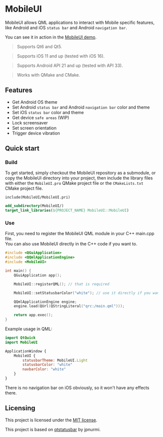 # MobileUI

MobileUI allows QML applications to interact with Mobile specific features, like Android and iOS `status bar` and Android `navigation bar`.

You can see it in action in the [MobileUI demo](https://github.com/emericg/MobileUI_demo).

> Supports Qt6 and Qt5.

> Supports iOS 11 and up (tested with iOS 16).

> Supports Android API 21 and up (tested with API 33).

> Works with QMake and CMake.

## Features

- Get Android OS theme
- Set Android `status bar` and Android `navigation bar` color and theme
- Set iOS `status bar` color and theme
- Get device `safe areas` (WIP)
- Lock screensaver
- Set screen orientation
- Trigger device vibration

## Quick start

### Build

To get started, simply checkout the MobileUI repository as a submodule, or copy the
MobileUI directory into your project, then include the library files with either
the `MobileUI.pro` QMake project file or the `CMakeLists.txt` CMake project file.

```qmake
include(MobileUI/MobileUI.pri)
```

```cmake
add_subdirectory(MobileUI/)
target_link_libraries(${PROJECT_NAME} MobileUI::MobileUI)
```

### Use

First, you need to register the MobileUI QML module in your C++ main.cpp file.  
You can also use MobileUI directly in the C++ code if you want to.  

```cpp
#include <QGuiApplication>
#include <QQmlApplicationEngine>
#include <MobileUI>

int main() {
    QGuiApplication app();

    MobileUI::registerQML(); // that is required

    MobileUI::setStatusbarColor("white"); // use it directly if you want

    QQmlApplicationEngine engine;
    engine.load(QUrl(QStringLiteral("qrc:/main.qml")));

    return app.exec();
}
```

Example usage in QML:

```qml
import QtQuick
import MobileUI

ApplicationWindow {
    MobileUI {
        statusbarTheme: MobileUI.Light
        statusbarColor: "white"
        navbarColor: "white"
    }
}
```

There is no navigation bar on iOS obviously, so it won't have any effects there.

## Licensing

This project is licensed under the [MIT license](LICENSE).

This project is based on [qtstatusbar](https://github.com/jpnurmi/qtstatusbar) by jpnurmi.
